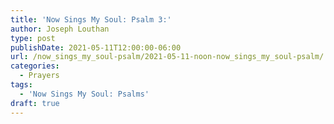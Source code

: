 ```yaml
---
title: 'Now Sings My Soul: Psalm 3:'
author: Joseph Louthan
type: post
publishDate: 2021-05-11T12:00:00-06:00
url: /now_sings_my_soul-psalm/2021-05-11-noon-now_sings_my_soul-psalm/
categories:
  - Prayers
tags:
  - 'Now Sings My Soul: Psalms'
draft: true
---
```

<pre>
<div style="font-variant: small-caps;">

</div>

</pre>
